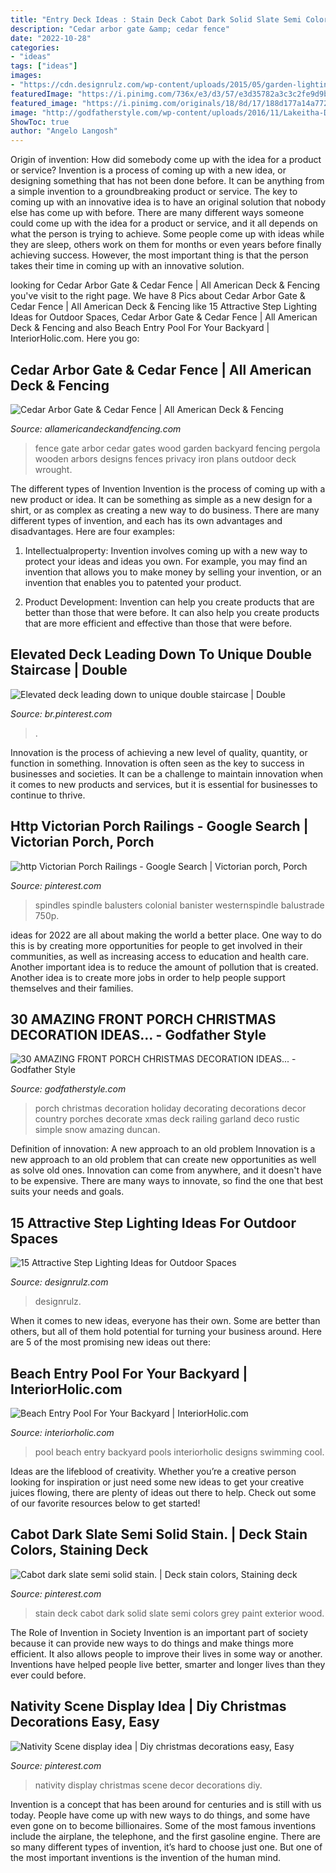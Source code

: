 ```yaml
---
title: "Entry Deck Ideas : Stain Deck Cabot Dark Solid Slate Semi Colors Grey Paint Exterior Wood"
description: "Cedar arbor gate &amp; cedar fence"
date: "2022-10-28"
categories:
- "ideas"
tags: ["ideas"]
images:
- "https://cdn.designrulz.com/wp-content/uploads/2015/05/garden-lighting-design_designrulz-1.jpg"
featuredImage: "https://i.pinimg.com/736x/e3/d3/57/e3d35782a3c3c2fe9d9b95ece9bc4ffc.jpg"
featured_image: "https://i.pinimg.com/originals/18/8d/17/188d177a14a77237de219e83d8eaa482.jpg"
image: "http://godfatherstyle.com/wp-content/uploads/2016/11/Lakeitha-Duncan-Holiday-Style-Challenge-1.jpg"
ShowToc: true
author: "Angelo Langosh"
---
```



Origin of invention: How did somebody come up with the idea for a product or service?
Invention is a process of coming up with a new idea, or designing something that has not been done before. It can be anything from a simple invention to a groundbreaking product or service. The key to coming up with an innovative idea is to have an original solution that nobody else has come up with before. There are many different ways someone could come up with the idea for a product or service, and it all depends on what the person is trying to achieve. Some people come up with ideas while they are sleep, others work on them for months or even years before finally achieving success. However, the most important thing is that the person takes their time in coming up with an innovative solution.

	

		
looking for Cedar Arbor Gate &amp; Cedar Fence | All American Deck &amp; Fencing you've visit to the right page. We have 8 Pics about Cedar Arbor Gate &amp; Cedar Fence | All American Deck &amp; Fencing like 15 Attractive Step Lighting Ideas for Outdoor Spaces, Cedar Arbor Gate &amp; Cedar Fence | All American Deck &amp; Fencing and also Beach Entry Pool For Your Backyard | InteriorHolic.com. Here you go:
		
    
## Cedar Arbor Gate &amp; Cedar Fence | All American Deck &amp; Fencing

<img loading=lazy src="http://allamericandeckandfencing.com/wp-content/uploads/2011/08/new7.jpg" onerror="this.onerror=null;this.src='https://tse4.mm.bing.net/th?id=OIP.sOqOShGKAZQHGUYxDEPVaQHaHj&amp;pid=15.1';" alt="Cedar Arbor Gate &amp; Cedar Fence | All American Deck &amp; Fencing">

_Source: allamericandeckandfencing.com_

>fence gate arbor cedar gates wood garden backyard fencing pergola wooden arbors designs fences privacy iron plans outdoor deck wrought. 

	

The different types of Invention
Invention is the process of coming up with a new product or idea. It can be something as simple as a new design for a shirt, or as complex as creating a new way to do business. There are many different types of invention, and each has its own advantages and disadvantages. Here are four examples: 
1. Intellectualproperty: Invention involves coming up with a new way to protect your ideas and ideas you own. For example, you may find an invention that allows you to make money by selling your invention, or an invention that enables you to patented your product. 

2. Product Development: Invention can help you create products that are better than those that were before. It can also help you create products that are more efficient and effective than those that were before. 


    
## Elevated Deck Leading Down To Unique Double Staircase | Double

<img loading=lazy src="https://i.pinimg.com/736x/50/c1/b5/50c1b58bf3f3d3033b7ec642e59bde2c--staircases-house-design.jpg" onerror="this.onerror=null;this.src='https://tse2.mm.bing.net/th?id=OIP.oNyQaWNDy6-9pH8X7KwxSwHaFj&amp;pid=15.1';" alt="Elevated deck leading down to unique double staircase | Double">

_Source: br.pinterest.com_

>. 

	

Innovation is the process of achieving a new level of quality, quantity, or function in something. Innovation is often seen as the key to success in businesses and societies. It can be a challenge to maintain innovation when it comes to new products and services, but it is essential for businesses to continue to thrive.

    
## Http Victorian Porch Railings - Google Search | Victorian Porch, Porch

<img loading=lazy src="https://i.pinimg.com/originals/18/8d/17/188d177a14a77237de219e83d8eaa482.jpg" onerror="this.onerror=null;this.src='https://tse1.mm.bing.net/th?id=OIP.aW03oowmly7WxrsI0ApffgHaJ3&amp;pid=15.1';" alt="http Victorian Porch Railings - Google Search | Victorian porch, Porch">

_Source: pinterest.com_

>spindles spindle balusters colonial banister westernspindle balustrade 750p. 

	

ideas for 2022 are all about making the world a better place. One way to do this is by creating more opportunities for people to get involved in their communities, as well as increasing access to education and health care. Another important idea is to reduce the amount of pollution that is created. Another idea is to create more jobs in order to help people support themselves and their families.

    
## 30 AMAZING FRONT PORCH CHRISTMAS DECORATION IDEAS... - Godfather Style

<img loading=lazy src="http://godfatherstyle.com/wp-content/uploads/2016/11/Lakeitha-Duncan-Holiday-Style-Challenge-1.jpg" onerror="this.onerror=null;this.src='https://tse1.mm.bing.net/th?id=OIP.998zS3qsGlyyoEUe9aMi3gHaJ4&amp;pid=15.1';" alt="30 AMAZING FRONT PORCH CHRISTMAS DECORATION IDEAS... - Godfather Style">

_Source: godfatherstyle.com_

>porch christmas decoration holiday decorating decorations decor country porches decorate xmas deck railing garland deco rustic simple snow amazing duncan. 

	

Definition of innovation: A new approach to an old problem
Innovation is a new approach to an old problem that can create new opportunities as well as solve old ones. Innovation can come from anywhere, and it doesn't have to be expensive. There are many ways to innovate, so find the one that best suits your needs and goals.

    
## 15 Attractive Step Lighting Ideas For Outdoor Spaces

<img loading=lazy src="https://cdn.designrulz.com/wp-content/uploads/2015/05/garden-lighting-design_designrulz-1.jpg" onerror="this.onerror=null;this.src='https://tse4.mm.bing.net/th?id=OIP.PejBdOhusHpSupGxwKapMgHaJ3&amp;pid=15.1';" alt="15 Attractive Step Lighting Ideas for Outdoor Spaces">

_Source: designrulz.com_

>designrulz. 

	

When it comes to new ideas, everyone has their own. Some are better than others, but all of them hold potential for turning your business around. Here are 5 of the most promising new ideas out there: 

    
## Beach Entry Pool For Your Backyard | InteriorHolic.com

<img loading=lazy src="http://www.interiorholic.com/photos/beach-entry-pool-for-your-backyard-4.jpg" onerror="this.onerror=null;this.src='https://tse3.mm.bing.net/th?id=OIP.8sQf7HxOJRlFYPgzYX2-HgHaE7&amp;pid=15.1';" alt="Beach Entry Pool For Your Backyard | InteriorHolic.com">

_Source: interiorholic.com_

>pool beach entry backyard pools interiorholic designs swimming cool. 

	

Ideas are the lifeblood of creativity. Whether you’re a creative person looking for inspiration or just need some new ideas to get your creative juices flowing, there are plenty of ideas out there to help. Check out some of our favorite resources below to get started!

    
## Cabot Dark Slate Semi Solid Stain. | Deck Stain Colors, Staining Deck

<img loading=lazy src="https://i.pinimg.com/736x/e3/d3/57/e3d35782a3c3c2fe9d9b95ece9bc4ffc.jpg" onerror="this.onerror=null;this.src='https://tse3.mm.bing.net/th?id=OIP.HgMGrtr7EzQTJ7F9Zn6adAHaJ3&amp;pid=15.1';" alt="Cabot dark slate semi solid stain. | Deck stain colors, Staining deck">

_Source: pinterest.com_

>stain deck cabot dark solid slate semi colors grey paint exterior wood. 

	

The Role of Invention in Society
Invention is an important part of society because it can provide new ways to do things and make things more efficient. It also allows people to improve their lives in some way or another. Inventions have helped people live better, smarter and longer lives than they ever could before.

    
## Nativity Scene Display Idea | Diy Christmas Decorations Easy, Easy

<img loading=lazy src="https://i.pinimg.com/736x/41/95/75/41957506522aac2680fb8ee768885cbe.jpg" onerror="this.onerror=null;this.src='https://tse4.mm.bing.net/th?id=OIP.05YM7JBMh2REEiRZrm3mMQHaK5&amp;pid=15.1';" alt="Nativity Scene display idea | Diy christmas decorations easy, Easy">

_Source: pinterest.com_

>nativity display christmas scene decor decorations diy. 

	

Invention is a concept that has been around for centuries and is still with us today. People have come up with new ways to do things, and some have even gone on to become billionaires. Some of the most famous inventions include the airplane, the telephone, and the first gasoline engine. There are so many different types of invention, it’s hard to choose just one. But one of the most important inventions is the invention of the human mind.

